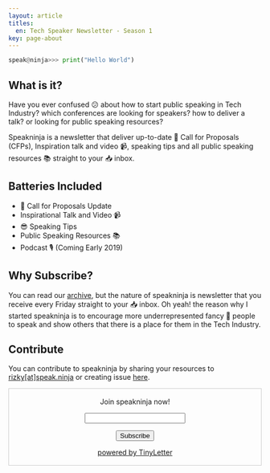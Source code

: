 ```yaml
---
layout: article
titles:
  en: Tech Speaker Newsletter - Season 1
key: page-about
---
```


```python
speak@ninja>>> print("Hello World")
```

## What is it?

Have you ever confused 😕 about how to start public speaking in Tech Industry? which conferences are looking for speakers? how to deliver a talk? or looking for public speaking resources?

Speakninja is a newsletter that deliver up-to-date 📢 Call for Proposals (CFPs), Inspiration talk and video 📹, speaking tips and all public speaking resources 📚 straight to your 📥 inbox.

## Batteries Included

  - 📢 Call for Proposals Update 
  - Inspirational Talk and Video 📹
  - 😎 Speaking Tips
  - Public Speaking Resources 📚
  - Podcast 🎙️ (Coming Early 2019)


## Why Subscribe?

You can read our [archive](http://tinyletter.com/speakninja/archive), but the nature of speakninja is newsletter that you receive every Friday straight to your 📥 inbox. Oh yeah! the reason why I started speakninja is to encourage more underrepresented fancy 🎩 people to speak and show others that there is a place for them in the Tech Industry.

## Contribute

You can contribute to speakninja by sharing your resources to [rizky[at]speak.ninja](mailto:rizky@speak.ninja) or creating issue [here](https://github.com/speakninja/speakninja/issues). 

<form style="border:1px solid #ccc;padding:3px;text-align:center;" action="https://tinyletter.com/speakninja" method="post" target="popupwindow" onsubmit="window.open('https://tinyletter.com/speakninja', 'popupwindow', 'scrollbars=yes,width=800,height=600');return true"><p><label for="tlemail">Join speakninja now!</label></p><p><input type="text" style="width:200px" name="email" id="tlemail" /></p><input type="hidden" value="1" name="embed"/><input type="submit" value="Subscribe" /><p><a href="https://tinyletter.com/speakninja" target="_blank">powered by TinyLetter</a></p></form>
         